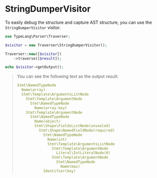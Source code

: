 # StringDumperVisitor

<primary-label ref="parser-component"/>
<show-structure for="chapter" depth="2"/>

To easily debug the structure and capture AST structure, you can use the 
`StringDumperVisitor` visitor.

```php
use TypeLang\Parser\Traverser;

$visitor = new Traverser\StringDumperVisitor();

Traverser::new([$visitor])
    ->traverse([$result]);

echo $visitor->getOutput();
```

> You can see the following text as the output result:
> 
> ```yaml
> Stmt\NamedTypeNode
>   Name(array)
>   Stmt\Template\ArgumentsListNode
>     Stmt\Template\ArgumentNode
>       Stmt\NamedTypeNode
>         Name(array-key)
>     Stmt\Template\ArgumentNode
>       Stmt\NamedTypeNode
>         Name(object)
>         Stmt\Shape\FieldsListNode(unsealed)
>           Stmt\Shape\NamedFieldNode(required)
>             Stmt\NamedTypeNode
>               Name(int)
>               Stmt\Template\ArgumentsListNode
>                 Stmt\Template\ArgumentNode
>                   Literal\IntLiteralNode(0)
>                 Stmt\Template\ArgumentNode
>                   Stmt\NamedTypeNode
>                     Name(max)
>             Identifier(key)
> ```
